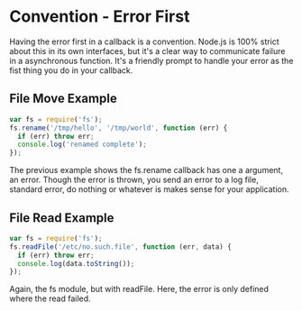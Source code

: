 # Convention - Error First

Having the error first in a callback is a convention. Node.js is 100% strict
about this in its own interfaces, but it's a clear way to communicate failure in
a asynchronous function. It's a friendly prompt to handle your error as the fist
thing you do in your callback.

## File Move Example

```javascript
var fs = require('fs');
fs.rename('/tmp/hello', '/tmp/world', function (err) {
  if (err) throw err;
  console.log('renamed complete');
});
```

The previous example shows the fs.rename callback has one a argument, an error.
Though the error is thrown, you send an error to a log file, standard error, do
nothing or whatever is makes sense for your application.

## File Read Example

```javascript
var fs = require('fs');
fs.readFile('/etc/no.such.file', function (err, data) {
  if (err) throw err;
  console.log(data.toString());
});
```

Again, the fs module, but with readFile. Here, the error is only defined where
the read failed.


